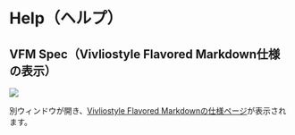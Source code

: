 # Help（ヘルプ）

## VFM Spec（Vivliostyle Flavored Markdown仕様の表示）

![](images/functions-of-the-actions-menu/help/fig-1.png)

別ウィンドウが開き、[Vivliostyle Flavored Markdownの仕様ページ](https://vivliostyle.github.io/vfm/#/vfm)が表示されます。
